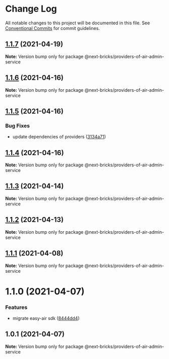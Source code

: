 # Change Log

All notable changes to this project will be documented in this file.
See [Conventional Commits](https://conventionalcommits.org) for commit guidelines.

## [1.1.7](https://github.com/easyops-cn/next-providers/compare/@next-bricks/providers-of-air-admin-service@1.1.6...@next-bricks/providers-of-air-admin-service@1.1.7) (2021-04-19)

**Note:** Version bump only for package @next-bricks/providers-of-air-admin-service

## [1.1.6](https://github.com/easyops-cn/next-providers/compare/@next-bricks/providers-of-air-admin-service@1.1.5...@next-bricks/providers-of-air-admin-service@1.1.6) (2021-04-16)

**Note:** Version bump only for package @next-bricks/providers-of-air-admin-service

## [1.1.5](https://github.com/easyops-cn/next-providers/compare/@next-bricks/providers-of-air-admin-service@1.1.4...@next-bricks/providers-of-air-admin-service@1.1.5) (2021-04-16)

### Bug Fixes

- update dependencies of providers ([3134a71](https://github.com/easyops-cn/next-providers/commit/3134a71758f1ec4e9a0b5423e3f78d39e46bb196))

## [1.1.4](https://github.com/easyops-cn/next-providers/compare/@next-bricks/providers-of-air-admin-service@1.1.3...@next-bricks/providers-of-air-admin-service@1.1.4) (2021-04-16)

**Note:** Version bump only for package @next-bricks/providers-of-air-admin-service

## [1.1.3](https://github.com/easyops-cn/next-providers/compare/@next-bricks/providers-of-air-admin-service@1.1.2...@next-bricks/providers-of-air-admin-service@1.1.3) (2021-04-14)

**Note:** Version bump only for package @next-bricks/providers-of-air-admin-service

## [1.1.2](https://github.com/easyops-cn/next-providers/compare/@next-bricks/providers-of-air-admin-service@1.1.1...@next-bricks/providers-of-air-admin-service@1.1.2) (2021-04-13)

**Note:** Version bump only for package @next-bricks/providers-of-air-admin-service

## [1.1.1](https://github.com/easyops-cn/next-providers/compare/@next-bricks/providers-of-air-admin-service@1.1.0...@next-bricks/providers-of-air-admin-service@1.1.1) (2021-04-08)

**Note:** Version bump only for package @next-bricks/providers-of-air-admin-service

# 1.1.0 (2021-04-07)

### Features

- migrate easy-air sdk ([8444dd4](https://github.com/easyops-cn/next-providers/commit/8444dd49781a24e06d34d1b2581299030978e1c9))

## 1.0.1 (2021-04-07)

**Note:** Version bump only for package @next-bricks/providers-of-air-admin-service
